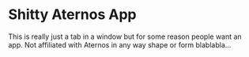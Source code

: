 Shitty Aternos App
===
This is really just a tab in a window but for some reason people want an app.
Not affiliated with Aternos in any way shape or form blablabla...

